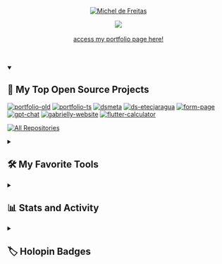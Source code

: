 <p align="center">
  <a href="https://github.com/freitassdev">
    <img src="https://readme-typing-svg.demolab.com?font=Fira+Code&size=22&pause=1000&color=00DBFF&center=true&vCenter=true&repeat=false&random=false&width=225&height=45&lines=Michel+de+Freitas" alt="Michel de Freitas" /></a>
</p>
<p align="center">
    <img src="https://readme-typing-svg.demolab.com?font=Fira+Code&pause=1000&color=00DBFF&center=true&vCenter=true&random=false&width=440&height=45&lines=FullStack+web+%26+mobile+developer!;Web+developer+at+Focus+T%C3%AAxtil!;Programming+since+age+12!;Studying+systems+development!&size=22" />
</p>

<!-- Social icons section -->
<p align="center">
	<a href="https://michelfreitas.com">access my portfolio page here!</a>
</p>

<br/>

<!-- Social badges section -->
<!-- Badges with custom icons - https://github.com/DenverCoder1/custom-icon-badges -->


<br/>

<details open> 
  <summary><h2>📘 My Top Open Source Projects</h2></summary>

  <!-- Repo info cards - https://github.com/anuraghazra/github-readme-stats -->
  <!-- Small repo cards (fork) - https://github.com/DenverCoder1/github-readme-stats -->
  <p align="left">
  <a href="https://github.com/freitassdev/portfolio-old"><img width="278" src="https://denvercoder1-github-readme-stats.vercel.app/api/pin/?username=freitassdev&repo=portfolio-old&theme=react&bg_color=1F222E&title_color=00DBFF&hide_border=true&icon_color=00DBFF&show_icons=false&show_description=false" alt="portfolio-old"></a>
  <a href="https://github.com/freitassdev/portfolio-ts"><img width="278" src="https://denvercoder1-github-readme-stats.vercel.app/api/pin/?username=freitassdev&repo=portfolio-ts&theme=react&bg_color=1F222E&title_color=00DBFF&hide_border=true&icon_color=00DBFF&show_icons=false&show_description=false" alt="portfolio-ts"></a>
    <a href="https://github.com/freitassdev/dsmeta"><img width="278" src="https://denvercoder1-github-readme-stats.vercel.app/api/pin/?username=freitassdev&repo=dsmeta&theme=react&bg_color=1F222E&title_color=00DBFF&hide_border=true&icon_color=00DBFF&show_icons=false&show_description=false" alt="dsmeta"></a>
    <a href="https://github.com/freitassdev/ds-etecjaragua"><img width="278" src="https://denvercoder1-github-readme-stats.vercel.app/api/pin/?username=freitassdev&repo=ds-etecjaragua&theme=react&bg_color=1F222E&title_color=00DBFF&hide_border=true&icon_color=00DBFF&show_icons=false&show_description=false" alt="ds-etecjaragua"></a>
    <a href="https://github.com/freitassdev/form-page"><img width="278" src="https://denvercoder1-github-readme-stats.vercel.app/api/pin/?username=freitassdev&repo=form-page&theme=react&bg_color=1F222E&title_color=00DBFF&hide_border=true&icon_color=00DBFF&show_icons=false&show_description=false" alt="form-page"></a>
    <a href="https://github.com/freitassdev/gpt-chat"><img width="278" src="https://denvercoder1-github-readme-stats.vercel.app/api/pin/?username=freitassdev&repo=gpt-chat&theme=react&bg_color=1F222E&title_color=00DBFF&hide_border=true&icon_color=00DBFF&show_icons=false&show_description=false" alt="gpt-chat"></a>
    <a href="https://github.com/freitassdev/gabrielly-website"><img width="278" src="https://denvercoder1-github-readme-stats.vercel.app/api/pin/?username=freitassdev&repo=gabrielly-website&theme=react&bg_color=1F222E&title_color=00DBFF&hide_border=true&icon_color=00DBFF&show_icons=false&show_description=false" alt="gabrielly-website"></a>
    <a href="https://github.com/freitassdev/flutter-calculator"><img width="278" src="https://denvercoder1-github-readme-stats.vercel.app/api/pin/?username=freitassdev&repo=flutter-calculator&theme=react&bg_color=1F222E&title_color=00DBFF&hide_border=true&icon_color=00DBFF&show_icons=false&show_description=false" alt="flutter-calculator"></a>
  </p>

  <a href="https://github.com/freitassdev?tab=repositories&sort=stargazers"><img alt="All Repositories" title="All Repositories" src="https://custom-icon-badges.demolab.com/badge/-Click%20Here%20For%20All%20My%20Repos-1F222E?style=for-the-badge&logoColor=white&logo=repo"/></a>
</details>

<details> 
  <summary><h2>🛠️ My Favorite Tools</h2></summary>
  <!-- Some badges are from https://github.com/Ileriayo/markdown-badges -->

  <h3>👨‍💻 Programming and Markup Languages</h3>

  <p>
      <code><img height="32" src="https://raw.githubusercontent.com/github/explore/main/topics/dart/dart.png" alt="dart"/></code>
      <code><img height="32" src="https://seeklogo.com/images/C/c-sharp-c-logo-02F17714BA-seeklogo.com.png" alt="c#"/></code>
      <code><img height="32" src="https://raw.githubusercontent.com/github/explore/main/topics/typescript/typescript.png" alt="typescript"/></code>
  <code><img height="32" src="https://raw.githubusercontent.com/github/explore/main/topics/javascript/javascript.png" alt="Javascript"/></code>
  <code><img height="32" src="https://raw.githubusercontent.com/github/explore/main/topics/nodejs/nodejs.png" alt="Nodejs"/></code>
  <code><img height="32" src="https://raw.githubusercontent.com/github/explore/main/topics/html/html.png" alt="HTML5"/></code>
  <code><img height="32" src="https://raw.githubusercontent.com/github/explore/main/topics/css/css.png" alt="CSS"/></code>
  </p>

  <h3>🧰 Frameworks and Libraries</h3>

  <p>
      <code><img height="32" src="https://raw.githubusercontent.com/github/explore/main/topics/react/react.png" alt="react"/></code>
      <code><img height="32" src="https://raw.githubusercontent.com/github/explore/main/topics/angular/angular.png" alt="angular"/></code>
      <code><img height="32" src="https://raw.githubusercontent.com/github/explore/main/topics/flutter/flutter.png" alt="flutter"/></code>
      <code><img height="35" src="https://cdn3d.iconscout.com/3d/free/thumb/free-react-5645899-4695757.png" alt="react native"/></code>
  <code><img height="32" src="https://raw.githubusercontent.com/github/explore/main/topics/nestjs/nestjs.png" alt="nest"/></code>
  <code><img height="32" src="https://raw.githubusercontent.com/github/explore/main/topics/express/express.png" alt="express"/></code>
  <code><img height="32" src="https://avatars.githubusercontent.com/u/139895814?s=280&v=4" alt="shadcn-ui"/></code>
  <code><img height="32" src="https://i0.wp.com/www.primefaces.org/wp-content/uploads/2018/05/primereact-logo.png?fit=1000%2C1000&ssl=1&w=640" alt="primereact"/></code>
  <code><img height="32" src="https://raw.githubusercontent.com/github/explore/main/topics/tailwind/tailwind.png" alt="express"/></code>
  </p>

  <h3>🗄️ Databases and Cloud Hosting</h3>

  <p>
      <code><img height="32" src="https://upload.wikimedia.org/wikipedia/commons/thumb/7/78/New_Replit_Logo.svg/1200px-New_Replit_Logo.svg.png" alt="replit"/></code>
      <code><img height="32" src="https://tutorials.yax.com/assets/images/articles/render-logo.png" alt="render"/></code>
      <code><img height="32" src="https://raw.githubusercontent.com/github/explore/main/topics/heroku/heroku.png" alt="heroku"/></code>
      <code><img height="32" src="https://raw.githubusercontent.com/github/explore/main/topics/vercel/vercel.png" alt="vercel"/></code>
  <code><img height="32" src="https://raw.githubusercontent.com/github/explore/main/topics/mongodb/mongodb.png" alt="Mongodb"/></code>
  <code><img height="32" src="https://raw.githubusercontent.com/github/explore/main/topics/mysql/mysql.png" alt="Mysql"/></code>
  </p>
</details>

<details> 
  <summary><h2>📊 Stats and Activity</h2></summary>

  <h3>🔥 Streak Stats</h3>

  <!-- GitHub Readme Streak Stats - https://github.com/DenverCoder1/github-readme-streak-stats -->
  <p>
    <a href="https://github.com/DenverCoder1/github-readme-streak-stats">
      <!-- Use https://streak-stats.demolab.com or self-host with your own Vercel app - visit https://git.io/streak-stats for instructions -->
      <img title="🔥 Get streak stats for your profile at git.io/streak-stats" alt="Michel Freitas streak" src="https://github-readme-streak-stats-9m8ugfa77-denvercoder1.vercel.app/?user=freitassdev&fire=00DBFF&ring=00DBFF&currStreakLabel=00DBFF&sideLabels=00DBFF&sideNums=FFFFFF&currStreakNum=FFFFFF&theme=monokai-metallian&hide_border=true"/>
    </a>
  </p>

  <h3>💻 GitHub Profile Stats</h3>

  <!-- https://github.com/anuraghazra/github-readme-stats -->

 <img alt="Michel Freitas Github Stats" src="https://denvercoder1-github-readme-stats.vercel.app/api/?username=freitassdev&show_icons=true&include_all_commits=true&count_private=true&theme=react&hide_border=true&bg_color=1F222E&title_color=00DBFF&icon_color=00DBFF" height="192px"/>
 <img alt="Michel Freitas Top Languages" src="https://denvercoder1-github-readme-stats.vercel.app/api/top-langs/?username=freitassdev&langs_count=8&layout=compact&theme=react&hide_border=true&bg_color=1F222E&title_color=00DBFF&icon_color=00DBFF&hide=Jupyter%20Notebook,Roff" height="192px"/>
  <br/>

  <b>Note:</b> Top languages is only a metric of the languages my public code consists of and doesn't reflect experience or skill level.
  
  <!-- https://github.com/ashutosh00710/github-readme-activity-graph -->
<img alt="Michel Freitas Activity Graph" src="https://github-readme-activity-graph.vercel.app/graph/?username=freitassdev&bg_color=1F222E&color=00DBFF&line=00DBFF&point=FFFFFF&hide_border=true" />

</details>

<details> 
  <summary><h2>🏷️ Holopin Badges</h2></summary>

  <p><a href="https://holopin.io/@freitassdev"><img src="https://holopin.me/freitassdev" alt="@freitassdev Holopin board"></a></p>
</details>
